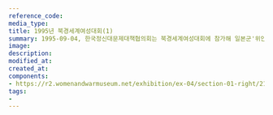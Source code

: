 ```yaml
---
reference_code:
media_type:
title: 1995년 북경세계여성대회(1)
summary: 1995-09-04, 한국정신대문제대책협의회는 북경세계여성대회에 참가해 일본군'위안부' 문제를 공론화하는 활동을 전개했다. 북경세계여성대회는 여성에 대한 전쟁범죄로서 '성노예제'를 명시하는 행동강령을 채택하며 "책임자를 처벌하고 피해자에 대해 배상해야 한다"는 국제적 합의를 이루어냈다.    
image:
description:
modified_at:
created_at:
components:
- https://r2.womenandwarmuseum.net/exhibition/ex-04/section-01-right/21_1995%20여성에%20대한%20NGO%20포럼.JPG
tags:
-
---
```

